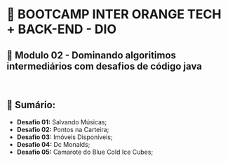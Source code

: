 # 📌 **BOOTCAMP INTER ORANGE TECH + BACK-END - DIO**
## 📝 **Modulo 02 - Dominando algoritimos intermediários com desafios de código java**

<br>

## 📎 Sumário:
- **Desafio 01:** Salvando Músicas;
- **Desafio 02:** Pontos na Carteira;
- **Desafio 03:** Imóveis Disponíveis;
- **Desafio 04:** Dc Monalds;
- **Desafio 05:** Camarote do Blue Cold Ice Cubes;
